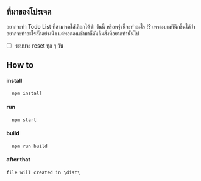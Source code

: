 ## ที่มาของโปรเจค

อยากจะทำ Todo List ที่สามารถใส่เลือกได้ว่า วันนี้ หรือพรุ่งนี้จะทำอะไร !? เพราะบางทีนึกขึ้นได้ว่า อยากจะทำอะไรสักอย่างนึง แต่พอตอนเช้ามาก็ดันลืมสิ่งที่อยากทำนั้นไป

-   [ ] ระบบจะ reset ทุก ๆ วัน

## How to

#### install

```
  npm install
```

#### run

```
  npm start
```

#### build

```
  npm run build
```

#### after that

```
file will created in \dist\
```
